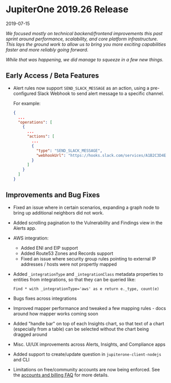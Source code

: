 # JupiterOne 2019.26 Release

2019-07-15

_We focused mostly on technical backend/frontend improvements this past sprint
around performance, scalability, and core platform infrastructure. This lays the
ground work to allow us to bring you more exciting capabilities faster and more
reliably going forward._

_While that was happening, we did manage to squeeze in a few new things._

## Early Access / Beta Features

- Alert rules now support `SEND_SLACK_MESSAGE` as an action, using a
  pre-configured Slack Webhook to send alert message to a specific channel.

  For example:

  ```json
  {
    ...
    "operations": [
      {
        ...
        "actions": [
          ...
          {
            "type": "SEND_SLACK_MESSAGE",
            "webhookUrl": "https://hooks.slack.com/services/A1B2C3D4E/BCBD12345/..."
          }
        ]
      }
    ]
  }
  ```

## Improvements and Bug Fixes

- Fixed an issue where in certain scenarios, expanding a graph node to bring up
  additional neighbors did not work.

- Added scrolling pagination to the Vulnerability and Findings view in the
  Alerts app.
  
- AWS integration:

    - Added ENI and EIP support
    - Added Route53 Zones and Records support
    - Fixed an issue where security group rules pointing to external IP
      addresses / hosts were not propertly mapped

- Added `_integrationType` and `_integrationClass` metadata properties to
  entities from integrations, so that they can be queried like:

  ```j1ql
  Find * with _integrationType='aws' as e return e._type, count(e)
  ```

- Bugs fixes across integrations

- Improved mapper performance and tweaked a few mapping rules - docs around how
  mapper works coming soon

- Added "handle bar" on top of each Insights chart, so that text of a chart
  (especially from a table) can be selected without the chart being dragged
  around

- Misc. UI/UX improvements across Alerts, Insights, and Compliance apps

- Added support to create/update question in `jupiterone-client-nodejs` and CLI

- Limitations on free/community accounts are now being enforced. See the
  [accounts and billing FAQ][1] for more details.

[1]: ../faqs/faqs-account-billing.md